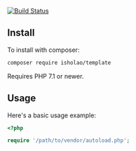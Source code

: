 
[![Build Status](https://travis-ci.org/isholao/template.svg?branch=master)](https://travis-ci.org/isholao/template)

Install
-------

To install with composer:

```sh
composer require isholao/template
```

Requires PHP 7.1 or newer.

Usage
-----

Here's a basic usage example:

```php
<?php

require '/path/to/vendor/autoload.php';

```
